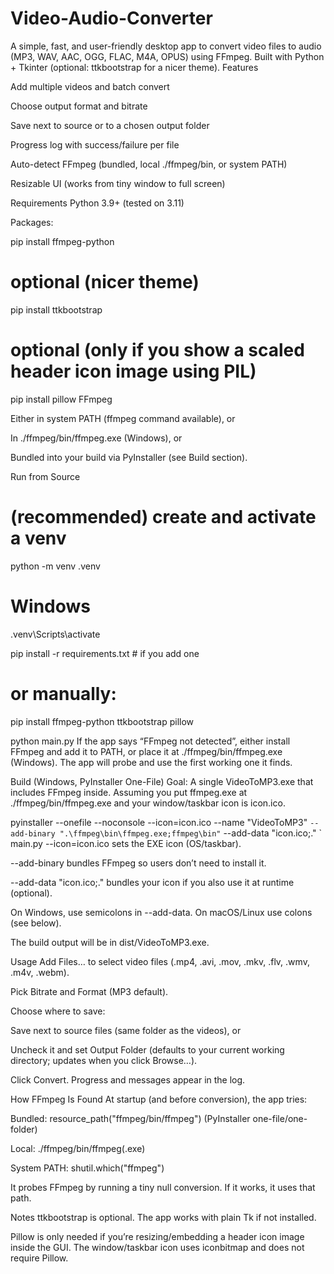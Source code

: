 # Video-Audio-Converter
A simple, fast, and user-friendly desktop app to convert video files to audio (MP3, WAV, AAC, OGG, FLAC, M4A, OPUS) using FFmpeg. Built with Python + Tkinter (optional: ttkbootstrap for a nicer theme).
Features

Add multiple videos and batch convert

Choose output format and bitrate

Save next to source or to a chosen output folder

Progress log with success/failure per file

Auto-detect FFmpeg (bundled, local ./ffmpeg/bin, or system PATH)

Resizable UI (works from tiny window to full screen)

Requirements
Python 3.9+ (tested on 3.11)

Packages:

pip install ffmpeg-python
# optional (nicer theme)
pip install ttkbootstrap
# optional (only if you show a scaled header icon image using PIL)
pip install pillow
FFmpeg

Either in system PATH (ffmpeg command available), or

In ./ffmpeg/bin/ffmpeg.exe (Windows), or

Bundled into your build via PyInstaller (see Build section).

Run from Source 

# (recommended) create and activate a venv
python -m venv .venv
# Windows
.venv\Scripts\activate

pip install -r requirements.txt  # if you add one
# or manually:
pip install ffmpeg-python ttkbootstrap pillow

python main.py
If the app says “FFmpeg not detected”, either install FFmpeg and add it to PATH, or place it at ./ffmpeg/bin/ffmpeg.exe (Windows). The app will probe and use the first working one it finds.

Build (Windows, PyInstaller One-File)
Goal: A single VideoToMP3.exe that includes FFmpeg inside.
Assuming you put ffmpeg.exe at ./ffmpeg/bin/ffmpeg.exe and your window/taskbar icon is icon.ico.

pyinstaller --onefile --noconsole --icon=icon.ico --name "VideoToMP3" `
  --add-binary ".\ffmpeg\bin\ffmpeg.exe;ffmpeg\bin" `
  --add-data "icon.ico;." `
  main.py
--icon=icon.ico sets the EXE icon (OS/taskbar).

--add-binary bundles FFmpeg so users don’t need to install it.

--add-data "icon.ico;." bundles your icon if you also use it at runtime (optional).

On Windows, use semicolons in --add-data. On macOS/Linux use colons (see below).

The build output will be in dist/VideoToMP3.exe.

Usage
Add Files… to select video files (.mp4, .avi, .mov, .mkv, .flv, .wmv, .m4v, .webm).

Pick Bitrate and Format (MP3 default).

Choose where to save:

Save next to source files (same folder as the videos), or

Uncheck it and set Output Folder (defaults to your current working directory; updates when you click Browse…).

Click Convert. Progress and messages appear in the log.

How FFmpeg Is Found
At startup (and before conversion), the app tries:

Bundled: resource_path("ffmpeg/bin/ffmpeg") (PyInstaller one-file/one-folder)

Local: ./ffmpeg/bin/ffmpeg(.exe)

System PATH: shutil.which("ffmpeg")

It probes FFmpeg by running a tiny null conversion. If it works, it uses that path.

Notes
ttkbootstrap is optional. The app works with plain Tk if not installed.

Pillow is only needed if you’re resizing/embedding a header icon image inside the GUI.
The window/taskbar icon uses iconbitmap and does not require Pillow.

